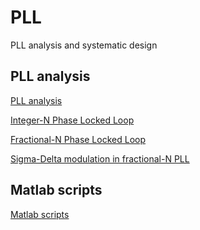 # PLL
PLL analysis and systematic design

PLL analysis
---
[PLL analysis](/PLL_analysis.md)

[Integer-N Phase Locked Loop](/Integer-N_PLL.md)

[Fractional-N Phase Locked Loop](/Fractional-N_PLL.md)

[Sigma-Delta modulation in fractional-N PLL](/Sigma-Delta_PLL.md)


 


Matlab scripts
---
[Matlab scripts](/matlab)


